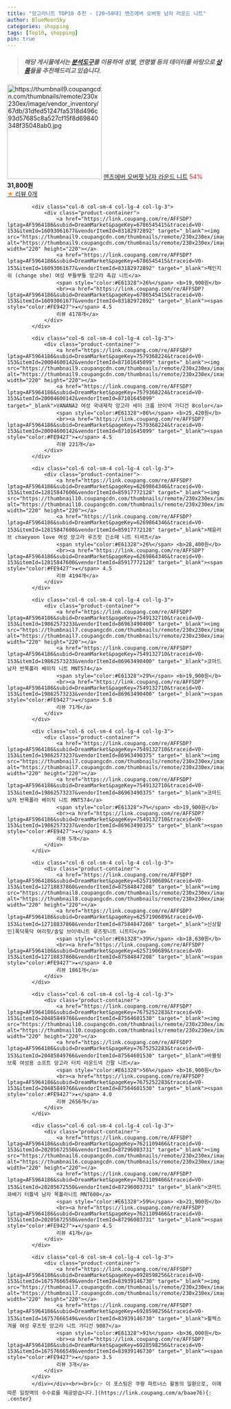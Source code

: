 ```yaml
---
title: "앙고라니트 TOP10 추천 - [20~50대] 맨즈에버 오버핏 남자 라운드 니트"
author: BlueMoonSky
categories: shopping
tags: [Top10, shopping]
pin: true
---
```


> ##### 해당 게시물에서는 [**분석도구**](https://itemscout.io/)를 이용하여 **성별**, **연령별** 등의 데이터를 바탕으로 [**상품**](https://link.coupang.com/a/baae76)들을 추천해드리고 있습니다.
<div class="container"><div class="row">
            <div class="col-6 col-sm-4 col-lg-4 col-lg-3">
                <div class="product-container">
                    <a href="https://link.coupang.com/re/AFFSDP?lptag=AF5964186&subid=DreamMarket&pageKey=6732044138&traceid=V0-153&itemId=15688619507&vendorItemId=82903593581" target="_blank"><img src="https://thumbnail9.coupangcdn.com/thumbnails/remote/230x230ex/image/vendor_inventory/67db/31dfed51247fa5318d496c93d57685c8a527cf15f8d69840348f35048ab0.jpg" alt="https://thumbnail9.coupangcdn.com/thumbnails/remote/230x230ex/image/vendor_inventory/67db/31dfed51247fa5318d496c93d57685c8a527cf15f8d69840348f35048ab0.jpg" width="220" height="220"></a>
                    <a href="https://link.coupang.com/re/AFFSDP?lptag=AF5964186&subid=DreamMarket&pageKey=6732044138&traceid=V0-153&itemId=15688619507&vendorItemId=82903593581" target="_blank">맨즈에버 오버핏 남자 라운드 니트</a>
                    <span style="color:#E61328">54%</span> <b>31,800원</b>
                    <br><a href="https://link.coupang.com/re/AFFSDP?lptag=AF5964186&subid=DreamMarket&pageKey=6732044138&traceid=V0-153&itemId=15688619507&vendorItemId=82903593581" target="_blank"><span style="color:#FE9427">★</span> 
                    리뷰 0개</a>
                </div>
            </div>
            
            <div class="col-6 col-sm-4 col-lg-4 col-lg-3">
                <div class="product-container">
                    <a href="https://link.coupang.com/re/AFFSDP?lptag=AF5964186&subid=DreamMarket&pageKey=6786545415&traceid=V0-153&itemId=16093061677&vendorItemId=83182972892" target="_blank"><img src="https://thumbnail9.coupangcdn.com/thumbnails/remote/230x230ex/image/vendor_inventory/ee82/26e0a8428bdca1e93b5c4d242c9acf99aef2eff1707d5ec680ed29e0d77f.png" alt="https://thumbnail9.coupangcdn.com/thumbnails/remote/230x230ex/image/vendor_inventory/ee82/26e0a8428bdca1e93b5c4d242c9acf99aef2eff1707d5ec680ed29e0d77f.png" width="220" height="220"></a>
                    <a href="https://link.coupang.com/re/AFFSDP?lptag=AF5964186&subid=DreamMarket&pageKey=6786545415&traceid=V0-153&itemId=16093061677&vendorItemId=83182972892" target="_blank">체인지쉬 (change she) 여성 부들부들 앙고라 촉감 니트</a>
                    <span style="color:#E61328">26%</span> <b>19,900원</b>
                    <br><a href="https://link.coupang.com/re/AFFSDP?lptag=AF5964186&subid=DreamMarket&pageKey=6786545415&traceid=V0-153&itemId=16093061677&vendorItemId=83182972892" target="_blank"><span style="color:#FE9427">★</span> 4.5
                    리뷰 4178개</a>
                </div>
            </div>
            
            <div class="col-6 col-sm-4 col-lg-4 col-lg-3">
                <div class="product-container">
                    <a href="https://link.coupang.com/re/AFFSDP?lptag=AF5964186&subid=DreamMarket&pageKey=7579368224&traceid=V0-153&itemId=20004600142&vendorItemId=87101645099" target="_blank"><img src="https://thumbnail9.coupangcdn.com/thumbnails/remote/230x230ex/image/vendor_inventory/ff08/fd50be5d9b32e8e0f8e68f78e5be2599edd65fa33c0caa5c41f49da1d51e.jpg" alt="https://thumbnail9.coupangcdn.com/thumbnails/remote/230x230ex/image/vendor_inventory/ff08/fd50be5d9b32e8e0f8e68f78e5be2599edd65fa33c0caa5c41f49da1d51e.jpg" width="220" height="220"></a>
                    <a href="https://link.coupang.com/re/AFFSDP?lptag=AF5964186&subid=DreamMarket&pageKey=7579368224&traceid=V0-153&itemId=20004600142&vendorItemId=87101645099" target="_blank">VANANA2 여성 국내제작 앙고라 세미 크롭 브이넥 가디건 8color</a>
                    <span style="color:#E61328">86%</span> <b>25,420원</b>
                    <br><a href="https://link.coupang.com/re/AFFSDP?lptag=AF5964186&subid=DreamMarket&pageKey=7579368224&traceid=V0-153&itemId=20004600142&vendorItemId=87101645099" target="_blank"><span style="color:#FE9427">★</span> 4.5
                    리뷰 221개</a>
                </div>
            </div>
            
            <div class="col-6 col-sm-4 col-lg-4 col-lg-3">
                <div class="product-container">
                    <a href="https://link.coupang.com/re/AFFSDP?lptag=AF5964186&subid=DreamMarket&pageKey=6269864346&traceid=V0-153&itemId=12815847600&vendorItemId=85917772128" target="_blank"><img src="https://thumbnail10.coupangcdn.com/thumbnails/remote/230x230ex/image/vendor_inventory/c895/a40f8b1e4573a19c1415c59edf020a8bfecda30c74fd46855a61b35eae37.jpg" alt="https://thumbnail10.coupangcdn.com/thumbnails/remote/230x230ex/image/vendor_inventory/c895/a40f8b1e4573a19c1415c59edf020a8bfecda30c74fd46855a61b35eae37.jpg" width="220" height="220"></a>
                    <a href="https://link.coupang.com/re/AFFSDP?lptag=AF5964186&subid=DreamMarket&pageKey=6269864346&traceid=V0-153&itemId=12815847600&vendorItemId=85917772128" target="_blank">채윤러브 chaeyoon love 여성 앙고라 루즈핏 긴소매 니트 티셔츠</a>
                    <span style="color:#E61328">26%</span> <b>28,400원</b>
                    <br><a href="https://link.coupang.com/re/AFFSDP?lptag=AF5964186&subid=DreamMarket&pageKey=6269864346&traceid=V0-153&itemId=12815847600&vendorItemId=85917772128" target="_blank"><span style="color:#FE9427">★</span> 4.5
                    리뷰 4194개</a>
                </div>
            </div>
            
            <div class="col-6 col-sm-4 col-lg-4 col-lg-3">
                <div class="product-container">
                    <a href="https://link.coupang.com/re/AFFSDP?lptag=AF5964186&subid=DreamMarket&pageKey=7549132710&traceid=V0-153&itemId=19862573233&vendorItemId=86963490400" target="_blank"><img src="https://thumbnail7.coupangcdn.com/thumbnails/remote/230x230ex/image/vendor_inventory/c9fc/eecfaf69f9f733925efd06a8be86d3e9d80b6d2d26c894a1647a3c5d2085.jpg" alt="https://thumbnail7.coupangcdn.com/thumbnails/remote/230x230ex/image/vendor_inventory/c9fc/eecfaf69f9f733925efd06a8be86d3e9d80b6d2d26c894a1647a3c5d2085.jpg" width="220" height="220"></a>
                    <a href="https://link.coupang.com/re/AFFSDP?lptag=AF5964186&subid=DreamMarket&pageKey=7549132710&traceid=V0-153&itemId=19862573233&vendorItemId=86963490400" target="_blank">코마드 남자 반목폴라 베이직 니트 MNT574</a>
                    <span style="color:#E61328">29%</span> <b>19,900원</b>
                    <br><a href="https://link.coupang.com/re/AFFSDP?lptag=AF5964186&subid=DreamMarket&pageKey=7549132710&traceid=V0-153&itemId=19862573233&vendorItemId=86963490400" target="_blank"><span style="color:#FE9427">★</span> 5.0
                    리뷰 71개</a>
                </div>
            </div>
            
            <div class="col-6 col-sm-4 col-lg-4 col-lg-3">
                <div class="product-container">
                    <a href="https://link.coupang.com/re/AFFSDP?lptag=AF5964186&subid=DreamMarket&pageKey=7549132710&traceid=V0-153&itemId=19862573237&vendorItemId=86963490375" target="_blank"><img src="https://thumbnail7.coupangcdn.com/thumbnails/remote/230x230ex/image/vendor_inventory/4c00/6f867d424869a70c459994405235c2ebf80ec5d26802f45af4a62c2229c4.jpg" alt="https://thumbnail7.coupangcdn.com/thumbnails/remote/230x230ex/image/vendor_inventory/4c00/6f867d424869a70c459994405235c2ebf80ec5d26802f45af4a62c2229c4.jpg" width="220" height="220"></a>
                    <a href="https://link.coupang.com/re/AFFSDP?lptag=AF5964186&subid=DreamMarket&pageKey=7549132710&traceid=V0-153&itemId=19862573237&vendorItemId=86963490375" target="_blank">코마드 남자 반목폴라 베이직 니트 MNT574</a>
                    <span style="color:#E61328">7%</span> <b>19,900원</b>
                    <br><a href="https://link.coupang.com/re/AFFSDP?lptag=AF5964186&subid=DreamMarket&pageKey=7549132710&traceid=V0-153&itemId=19862573237&vendorItemId=86963490375" target="_blank"><span style="color:#FE9427">★</span> 4.5
                    리뷰 5개</a>
                </div>
            </div>
            
            <div class="col-6 col-sm-4 col-lg-4 col-lg-3">
                <div class="product-container">
                    <a href="https://link.coupang.com/re/AFFSDP?lptag=AF5964186&subid=DreamMarket&pageKey=6257190689&traceid=V0-153&itemId=12718837860&vendorItemId=87584847208" target="_blank"><img src="https://thumbnail8.coupangcdn.com/thumbnails/remote/230x230ex/image/vendor_inventory/d1dc/a39e68ed8452fd80145c3dde8444461c4a13895c26c41435ebb5a7d6b7aa.jpg" alt="https://thumbnail8.coupangcdn.com/thumbnails/remote/230x230ex/image/vendor_inventory/d1dc/a39e68ed8452fd80145c3dde8444461c4a13895c26c41435ebb5a7d6b7aa.jpg" width="220" height="220"></a>
                    <a href="https://link.coupang.com/re/AFFSDP?lptag=AF5964186&subid=DreamMarket&pageKey=6257190689&traceid=V0-153&itemId=12718837860&vendorItemId=87584847208" target="_blank">신상할인]폭닥폭닥 여리핏/솔잎 브이넥니트 루즈핏니트 니트티</a>
                    <span style="color:#E61328">39%</span> <b>18,630원</b>
                    <br><a href="https://link.coupang.com/re/AFFSDP?lptag=AF5964186&subid=DreamMarket&pageKey=6257190689&traceid=V0-153&itemId=12718837860&vendorItemId=87584847208" target="_blank"><span style="color:#FE9427">★</span> 4.0
                    리뷰 1861개</a>
                </div>
            </div>
            
            <div class="col-6 col-sm-4 col-lg-4 col-lg-3">
                <div class="product-container">
                    <a href="https://link.coupang.com/re/AFFSDP?lptag=AF5964186&subid=DreamMarket&pageKey=7675252283&traceid=V0-153&itemId=20485849766&vendorItemId=87564601530" target="_blank"><img src="https://thumbnail10.coupangcdn.com/thumbnails/remote/230x230ex/image/rs_quotation_api/mt9x6v3d/48cd3eb0891d4626b48ef409e6b76bef.jpg" alt="https://thumbnail10.coupangcdn.com/thumbnails/remote/230x230ex/image/rs_quotation_api/mt9x6v3d/48cd3eb0891d4626b48ef409e6b76bef.jpg" width="220" height="220"></a>
                    <a href="https://link.coupang.com/re/AFFSDP?lptag=AF5964186&subid=DreamMarket&pageKey=7675252283&traceid=V0-153&itemId=20485849766&vendorItemId=87564601530" target="_blank">바블링브룩 여성용 소프트 앙고라 터치 라운드넥 긴팔 니트</a>
                    <span style="color:#E61328">56%</span> <b>16,900원</b>
                    <br><a href="https://link.coupang.com/re/AFFSDP?lptag=AF5964186&subid=DreamMarket&pageKey=7675252283&traceid=V0-153&itemId=20485849766&vendorItemId=87564601530" target="_blank"><span style="color:#FE9427">★</span> 4.0
                    리뷰 2656개</a>
                </div>
            </div>
            
            <div class="col-6 col-sm-4 col-lg-4 col-lg-3">
                <div class="product-container">
                    <a href="https://link.coupang.com/re/AFFSDP?lptag=AF5964186&subid=DreamMarket&pageKey=7621109466&traceid=V0-153&itemId=20205672550&vendorItemId=87296003731" target="_blank"><img src="https://thumbnail6.coupangcdn.com/thumbnails/remote/230x230ex/image/vendor_inventory/63ee/d8a3c22459915fcffe255bcfeaef85b3975705df2b4cf66f787e035b1a77.jpg" alt="https://thumbnail6.coupangcdn.com/thumbnails/remote/230x230ex/image/vendor_inventory/63ee/d8a3c22459915fcffe255bcfeaef85b3975705df2b4cf66f787e035b1a77.jpg" width="220" height="220"></a>
                    <a href="https://link.coupang.com/re/AFFSDP?lptag=AF5964186&subid=DreamMarket&pageKey=7621109466&traceid=V0-153&itemId=20205672550&vendorItemId=87296003731" target="_blank">코마드 꽈배기 터틀넥 남자 목폴라니트 MNT600</a>
                    <span style="color:#E61328">59%</span> <b>21,900원</b>
                    <br><a href="https://link.coupang.com/re/AFFSDP?lptag=AF5964186&subid=DreamMarket&pageKey=7621109466&traceid=V0-153&itemId=20205672550&vendorItemId=87296003731" target="_blank"><span style="color:#FE9427">★</span> 4.5
                    리뷰 41개</a>
                </div>
            </div>
            
            <div class="col-6 col-sm-4 col-lg-4 col-lg-3">
                <div class="product-container">
                    <a href="https://link.coupang.com/re/AFFSDP?lptag=AF5964186&subid=DreamMarket&pageKey=6928598256&traceid=V0-153&itemId=16757666549&vendorItemId=83939146730" target="_blank"><img src="https://thumbnail7.coupangcdn.com/thumbnails/remote/230x230ex/image/vendor_inventory/878f/74796b2a0d79539fbe2ce21ddae85aa62f8a0bca8086d9354ac21697ce3b.jpg" alt="https://thumbnail7.coupangcdn.com/thumbnails/remote/230x230ex/image/vendor_inventory/878f/74796b2a0d79539fbe2ce21ddae85aa62f8a0bca8086d9354ac21697ce3b.jpg" width="220" height="220"></a>
                    <a href="https://link.coupang.com/re/AFFSDP?lptag=AF5964186&subid=DreamMarket&pageKey=6928598256&traceid=V0-153&itemId=16757666549&vendorItemId=83939146730" target="_blank">휠렉스 겨울 여성 루즈핏 앙고라 니트 가디건 9087</a>
                    <span style="color:#E61328">91%</span> <b>36,000원</b>
                    <br><a href="https://link.coupang.com/re/AFFSDP?lptag=AF5964186&subid=DreamMarket&pageKey=6928598256&traceid=V0-153&itemId=16757666549&vendorItemId=83939146730" target="_blank"><span style="color:#FE9427">★</span> 3.5
                    리뷰 3개</a>
                </div>
            </div>
            </div></div><br><br>[👉 이 포스팅은 쿠팡 파트너스 활동의 일환으로, 이에 따른 일정액의 수수료를 제공받습니다.](https://link.coupang.com/a/baae76){: .center}